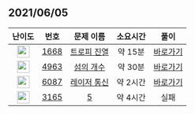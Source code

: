 ## 2021/06/05
| 난이도 | 번호 | 문제 이름 | 소요시간 | 풀이 
|:------:|:----:|:---------:|:------:|:------:|
| <img height="25px" width="25px" src="https://static.solved.ac/tier_small/4.svg"/> | [1668](https://www.acmicpc.net/problem/1668) | [트로피 진열](https://www.acmicpc.net/problem/1668) | 약 15분 | [바로가기](https://github.com/MinsangKong/DailyProblem/blob/main/06-05/1.py)| 
| <img height="25px" width="25px" src="https://static.solved.ac/tier_small/9.svg"/> | [4963](https://www.acmicpc.net/problem/4963) | [섬의 개수](https://www.acmicpc.net/problem/4963) | 약 30분 | [바로가기](https://github.com/MinsangKong/DailyProblem/blob/main/06-05/2.py)| 
| <img height="25px" width="25px" src="https://static.solved.ac/tier_small/12.svg"/> | [6087](https://www.acmicpc.net/problem/6087) | [레이저 통신](https://www.acmicpc.net/problem/6087) | 약 2시간 | [바로가기](https://github.com/MinsangKong/DailyProblem/blob/main/06-05/3-1.py)| 
| <img height="25px" width="25px" src="https://static.solved.ac/tier_small/14.svg"/> | [3165](https://www.acmicpc.net/problem/3165) | [5](https://www.acmicpc.net/problem/3165) | 약 4시간 | 실패 | 
